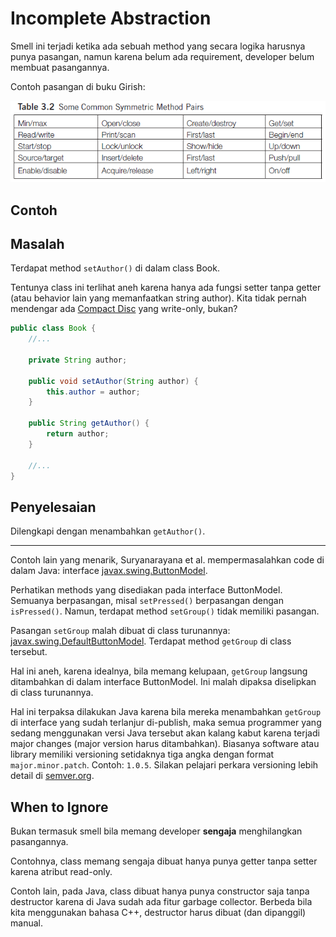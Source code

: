 # Incomplete Abstraction

Smell ini terjadi ketika ada sebuah method yang secara logika harusnya punya pasangan, namun karena belum ada requirement, developer belum membuat pasangannya.

Contoh pasangan di buku Girish:

![pair example](example.png)

## Contoh

## Masalah

Terdapat method `setAuthor()` di dalam class <github-url to="before/Book.java">Book</github-url>.

Tentunya class ini terlihat aneh karena hanya ada fungsi setter tanpa getter (atau behavior lain yang memanfaatkan string author). Kita tidak pernah mendengar ada [Compact Disc](https://en.wikipedia.org/wiki/Compact_disc) yang write-only, bukan?

<Tabs>
<Tab name="Book" text="Book.java">

```java
public class Book {
	//...

	private String author;

	public void setAuthor(String author) {
		this.author = author;
	}

	public String getAuthor() {
		return author;
	}

	//...
}
```

</Tab>
</Tabs>

## Penyelesaian

Dilengkapi dengan menambahkan `getAuthor()`.

---

Contoh lain yang menarik, Suryanarayana et al. mempermasalahkan code di dalam Java: interface [javax.swing.ButtonModel](https://docs.oracle.com/javase/7/docs/api/javax/swing/ButtonModel.html).

Perhatikan methods yang disediakan pada interface ButtonModel. Semuanya berpasangan, misal `setPressed()` berpasangan dengan `isPressed()`. Namun, terdapat method `setGroup()` tidak memiliki pasangan.

Pasangan `setGroup` malah dibuat di class turunannya: [javax.swing.DefaultButtonModel](https://docs.oracle.com/javase/7/docs/api/javax/swing/DefaultButtonModel.html). Terdapat method `getGroup` di class tersebut.

Hal ini aneh, karena idealnya, bila memang kelupaan, `getGroup` langsung ditambahkan di dalam interface ButtonModel. Ini malah dipaksa diselipkan di class turunannya.

Hal ini terpaksa dilakukan Java karena bila mereka menambahkan `getGroup` di interface yang sudah terlanjur di-publish, maka semua programmer yang sedang menggunakan versi Java tersebut akan kalang kabut karena terjadi major changes (major version harus ditambahkan). Biasanya software atau library memiliki versioning setidaknya tiga angka dengan format `major.minor.patch`. Contoh: `1.0.5`. Silakan pelajari perkara versioning lebih detail di [semver.org](https://semver.org/).

## When to Ignore

Bukan termasuk smell bila memang developer **sengaja** menghilangkan pasangannya.

Contohnya, class memang sengaja dibuat hanya punya getter tanpa setter karena atribut read-only.

Contoh lain, pada Java, class dibuat hanya punya constructor saja tanpa destructor karena di Java sudah ada fitur garbage collector. Berbeda bila kita menggunakan bahasa C++, destructor harus dibuat (dan dipanggil) manual.
